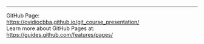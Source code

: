 ---
GitHub Page:<br/>
https://ovidiocbba.github.io/git_course_presentation/<br/>
Learn more about GitHub Pages at:<br/>
https://guides.github.com/features/pages/
